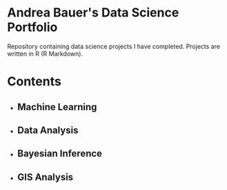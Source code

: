 # Andrea Bauer's Data Science Portfolio

Repository containing data science projects I have completed. Projects are written in R (R Markdown).


# Contents

- ## Machine Learning
- ## Data Analysis
- ## Bayesian Inference
- ## GIS Analysis
